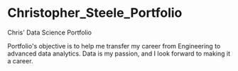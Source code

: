 # Christopher_Steele_Portfolio
Chris' Data Science Portfolio

Portfolio's objective is to help me transfer my career from Engineering to advanced data analytics. Data is my passion, and I look forward to making it a career.
